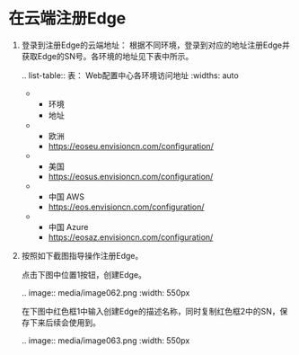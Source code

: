 # 在云端注册Edge

1. 登录到注册Edge的云端地址：
   根据不同环境，登录到对应的地址注册Edge并获取Edge的SN号。各环境的地址见下表中所示。

   .. list-table:: 表： Web配置中心各环境访问地址
      :widths: auto

      * - 环境
        - 地址
      * - 欧洲
        - https://eoseu.envisioncn.com/configuration/
      * - 美国
        - https://eosus.envisioncn.com/configuration/
      * - 中国 AWS
        - https://eos.envisioncn.com/configuration/
      * - 中国 Azure
        - https://eosaz.envisioncn.com/configuration/


2. 按照如下截图指导操作注册Edge。

   点击下图中位置1按钮，创建Edge。

   .. image:: media/image062.png
      :width: 550px

   在下图中红色框1中输入创建Edge的描述名称，同时复制红色框2中的SN，保存下来后续会使用到。

   .. image:: media/image063.png
      :width: 550px

<!--end-->
